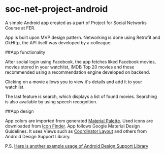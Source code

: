 # soc-net-project-android
A simple Android app created as a part of Project for Social Networks Course at FER.

App is built upon MVP design pattern.
Networking is done using Retrofit and OkHttp, the API itself was developed by a colleague.


##App functionality

After social login using Facebook, the app fetches liked Facebook movies, movies stored in your watchlist,
IMDB Top 20 movies and those recommended using a recommendation engine developed on backend.

Clicking on a movie allows you to view it's details and add it to your watchlist.

The last feature is search, which displays a list of found movies. Searching is also available by using speech recognition.

##App design

App colors are imported from generated [Material Palette](materialpalette.com).
Used icons are downloaded from [Icon Finder](iconfinder.com).
App follows Google Material Design Guidelines. It uses Views such as [Coordinator Layout](http://developer.android.com/reference/android/support/design/widget/CoordinatorLayout.html) and others from Android Design Support Library.

P.S.
[Here is another example usage of Android Design Support Library](https://github.com/markusi7/design-support-library-example)

